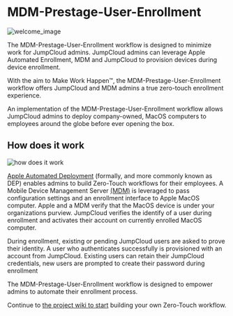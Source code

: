# MDM-Prestage-User-Enrollment

![welcome_image](https://github.com/TheJumpCloud/MDM-Prestage-User-Enrollment/wiki/images/MDM%20Prestage%20User%20Enrollment%20Banner%20(1).png)

The MDM-Prestage-User-Enrollment workflow is designed to minimize work for JumpCloud admins. JumpCloud admins can leverage Apple Automated Enrollment, MDM and JumpCloud to provision devices during device enrollment.

With the aim to Make Work Happen&trade;, the MDM-Prestage-User-Enrollment workflow offers JumpCloud and MDM admins a true zero-touch enrollment experience.

An implementation of the MDM-Prestage-User-Enrollment workflow allows JumpCloud admins to deploy company-owned, MacOS computers to employees around the globe before ever opening the box.

## How does it work

![how does it work](https://github.com/TheJumpCloud/MDM-Prestage-User-Enrollment/wiki/images/MDM%20Prestage%20User%20Enrollment%20workflow.png)

[Apple Automated Deployment](https://support.apple.com/en-us/HT204142) (formally, and more commonly known as DEP) enables admins to build Zero-Touch workflows for their employees. A Mobile Device Management Server [(MDM)](https://support.apple.com/en-us/HT207516) is leveraged to pass configuration settings and an enrollment interface to Apple MacOS computer. Apple and a MDM verify that the MacOS device is under your organizations purview. JumpCloud verifies the identify of a user during enrollment and activates their account on currently enrolled MacOS computer.

During enrollment, existing or pending JumpCloud users are asked to prove their identity. A user who authenticates successfully is provisioned with an account from JumpCloud. Existing users can retain their JumpCloud credentials, new users are prompted to create their password during enrollment

The MDM-Prestage-User-Enrollment workflow is designed to empower admins to automate their enrollment process.

Continue to [the project wiki to start](https://github.com/TheJumpCloud/MDM-Prestage-User-Enrollment/wiki/Getting-Started) building your own Zero-Touch workflow.
